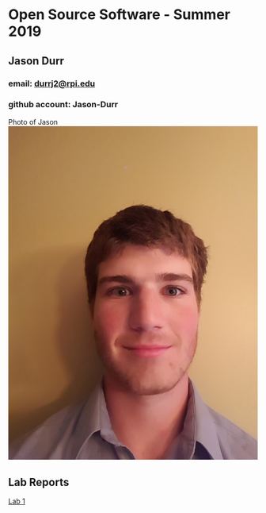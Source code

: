 # Open Source Software - Summer 2019
## Jason Durr

### email: durrj2@rpi.edu
### github account: Jason-Durr
Photo of Jason ![Jason-Durr](20170802_163220.jpg)

## Lab Reports
[Lab 1](labs/lab-01/report.md)
